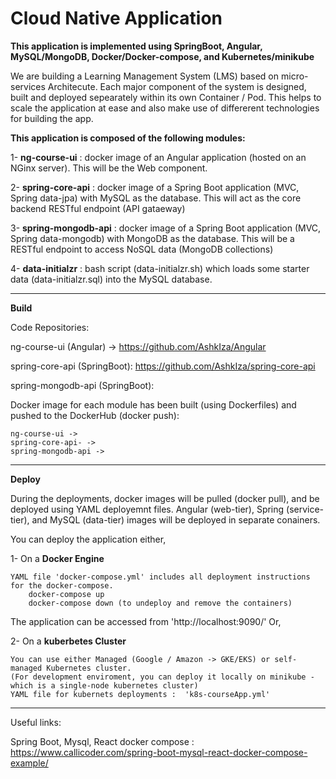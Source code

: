 # Cloud Native Application 
**This application is implemented using SpringBoot, Angular, MySQL/MongoDB, Docker/Docker-compose, and Kubernetes/minikube**

We are building a Learning Management System (LMS) based on micro-services Architecute. Each major component of the system is designed, built and deployed sepearately within its own Container / Pod. This helps to scale the application at ease and also make use of differerent technologies for building the app.

**This application is composed of the following modules:**

1- **ng-course-ui** :  docker image of an Angular application (hosted on an NGinx server). This will be the Web component.

2- **spring-core-api** : docker image of a Spring Boot application (MVC, Spring data-jpa) with MySQL as the database.
    This will act as the core backend RESTful endpoint (API gataeway)
    
3- **spring-mongodb-api** : docker image of a Spring Boot application (MVC, Spring data-mongodb) with MongoDB as the database.
        This will be a RESTful endpoint to access NoSQL data (MongoDB collections)
    
4- **data-initialzr** : bash script (data-initialzr.sh) which loads some starter data (data-initialzr.sql) into the MySQL database.
  
------------------------------------------------------------------------------------------------------------------------------------

**Build**

   Code Repositories:
   
   ng-course-ui (Angular) ->
   https://github.com/AshkIza/Angular
   
   
   spring-core-api (SpringBoot):
   https://github.com/AshkIza/spring-core-api
   
   spring-mongodb-api (SpringBoot): 
   
   
   Docker image for each module has been built (using Dockerfiles) and pushed to the DockerHub (docker push):
            
    ng-course-ui -> 
    spring-core-api- ->
    spring-mongodb-api ->
   
 ------------------------------------------------------------------------------------------------------------------------------------

**Deploy**

During the deployments, docker images will be pulled (docker pull), and be deployed using YAML deployemnt files. 
Angular (web-tier), Spring (service-tier), and MySQL (data-tier) images will be deployed in separate conainers.

You can deploy the application either,

1- On a **Docker Engine**

    YAML file 'docker-compose.yml' includes all deployment instructions for the docker-compose.
        docker-compose up   
        docker-compose down (to undeploy and remove the containers)
   The application can be accessed from 'http://localhost:9090/'
Or,

2- On a **kuberbetes Cluster**

    You can use either Managed (Google / Amazon -> GKE/EKS) or self-managed Kubernetes cluster.
    (For development enviroment, you can deploy it locally on minikube - which is a single-node kubernetes cluster)
    YAML file for kubernets deployments :  'k8s-courseApp.yml'
   
   
 -----------------------------------------------------------------------------------------------------------------------------------
 Useful links:
 
 Spring Boot, Mysql, React docker compose : https://www.callicoder.com/spring-boot-mysql-react-docker-compose-example/
